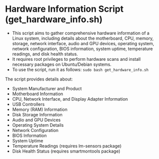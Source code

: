 
# Hardware Information Script (get_hardware_info.sh)

- This script aims to gather comprehensive hardware information of a Linux system, including details about the motherboard, CPU, memory, storage, network interface, audio and GPU devices, operating
system, network configuration, BIOS information, system uptime, temperature readings, and disk health status.
- It requires root privileges to perform hardware scans and install necessary packages on Ubuntu/Debian systems.
- To use the script, run it as follows: `sudo bash get_hardware_info.sh`

The script provides details about:
- System Manufacturer and Product
- Motherboard Information
- CPU, Network Interface, and Display Adapter Information
- USB Controllers
- Memory (RAM) Information
- Disk Storage Information
- Audio and GPU Devices
- Operating System Details
- Network Configuration
- BIOS Information
- System Uptime
- Temperature Readings (requires lm-sensors package)
- Disk Health Status (requires smartmontools package)
